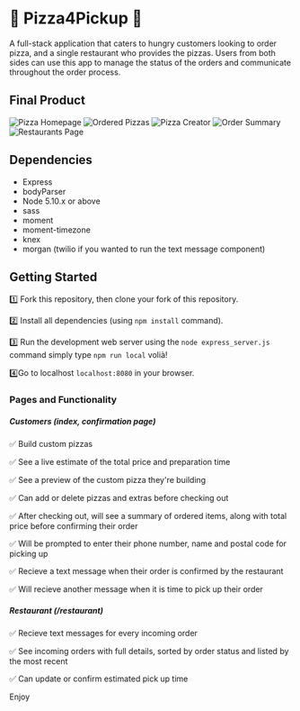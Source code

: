 # 🍕 Pizza4Pickup 🍕

A full-stack application that caters to hungry customers looking to order pizza, and a single restaurant who provides the pizzas. Users from both sides can use this app to manage the status of the orders and communicate throughout the order process.


## Final Product

![Pizza Homepage](https://github.com/wang790222/pizzaForPickup/blob/master/public/pizza_homepage.gif)
![Ordered Pizzas](https://github.com/wang790222/pizzaForPickup/blob/master/public/Screenshots_Pizza4Pickup/Pizza%20Form.png?raw=true)
![Pizza Creator](https://github.com/wang790222/pizzaForPickup/blob/master/public/pizza_visual_creator.gif)
![Order Summary](https://github.com/wang790222/pizzaForPickup/blob/master/public/Screenshots_Pizza4Pickup/Order%20Summary.png?raw=true)
![Restaurants Page](https://github.com/wang790222/pizzaForPickup/blob/master/public/Screenshots_Pizza4Pickup/Restaurant%20Page.png?raw=true)


## Dependencies

- Express
- bodyParser
- Node 5.10.x or above
- sass
- moment
- moment-timezone
- knex
- morgan
(twilio if you wanted to run the text message component)

## Getting Started

1️⃣ Fork this repository, then clone your fork of this repository.

2️⃣ Install all dependencies (using `npm install` command).

3️⃣ Run the development web server using the `node express_server.js` command simply type `npm run local` volià!

4️⃣Go to localhost `localhost:8080` in your browser.


### Pages and Functionality

##### Customers (index, confirmation page)

✅ Build custom pizzas

✅ See a live estimate of the total price and preparation time

✅ See a preview of the custom pizza they're building

✅ Can add or delete pizzas and extras before checking out

✅ After checking out, will see a summary of ordered items, along with total price before confirming their order

✅ Will be prompted to enter their phone number, name and postal code for picking up

✅ Recieve a text message when their order is confirmed by the restaurant

✅ Will recieve another message when it is time to pick up their order


##### Restaurant (/restaurant)

✅ Recieve text messages for every incoming order

✅ See incoming orders with full details, sorted by order status and listed by the most recent

✅ Can update or confirm estimated pick up time

Enjoy




















